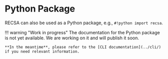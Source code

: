 # Python Package

RECSA can also be used as a Python package, e.g., `#!python import recsa`.

!!! warning "Work in progress"
    The documentation for the Python package is not yet available.
    We are working on it and will publish it soon.  

    **In the meantime**, please refer to the [CLI documentation](../cli/) if you need relevant information.
